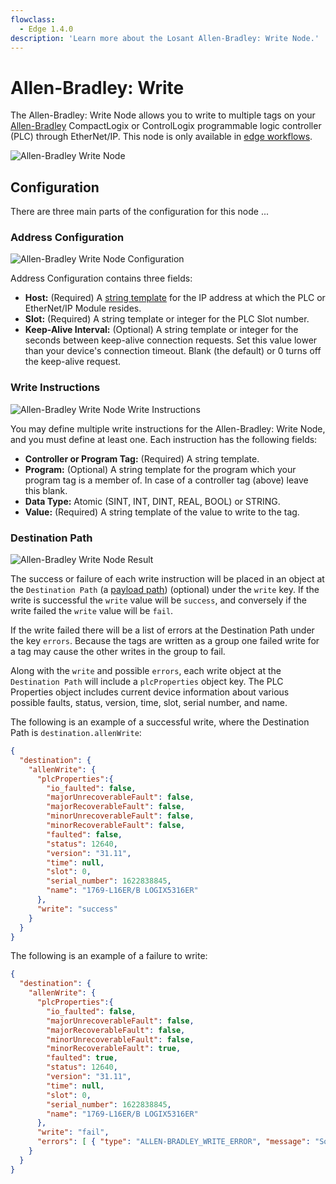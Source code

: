 ```yaml
---
flowclass:
  - Edge 1.4.0
description: 'Learn more about the Losant Allen-Bradley: Write Node.'
---
```


# Allen-Bradley: Write

The Allen-Bradley: Write Node allows you to write to multiple tags on your [Allen-Bradley](https://en.wikipedia.org/wiki/Allen-Bradley) CompactLogix or ControlLogix programmable logic controller (PLC) through EtherNet/IP. This node is only available in [edge workflows](/workflows/edge-workflows/).

![Allen-Bradley Write Node](/images/workflows/data/allen-bradley-write-node.png "Allen-Bradley Write Node")

## Configuration

There are three main parts of the configuration for this node ...

### Address Configuration

![Allen-Bradley Write Node Configuration](/images/workflows/data/allen-bradley-write-node-connection.png "Allen-Bradley Write Node Configuration")

Address Configuration contains three fields:

* **Host:** (Required) A [string template](/workflows/accessing-payload-data/#string-templates) for the IP address at which the PLC or EtherNet/IP Module resides.
* **Slot:** (Required) A string template or integer for the PLC Slot number.
* **Keep-Alive Interval:** (Optional) A string template or integer for the seconds between keep-alive connection requests. Set this value lower than your device's connection timeout. Blank (the default) or 0 turns off the keep-alive request.

### Write Instructions

![Allen-Bradley Write Node Write Instructions](/images/workflows/data/allen-bradley-write-node-instructions.png "Allen-Bradley Write Node Instructions")

You may define multiple write instructions for the Allen-Bradley: Write Node, and you must define at least one. Each instruction has the following fields:

* **Controller or Program Tag:** (Required) A string template.
* **Program:** (Optional) A string template for the program which your program tag is a member of. In case of a controller tag (above) leave this blank.
* **Data Type:** Atomic (SINT, INT, DINT, REAL, BOOL) or STRING.
* **Value:** (Required) A string template of the value to write to the tag.

### Destination Path

![Allen-Bradley Write Node Result](/images/workflows/data/allen-bradley-write-node-path.png "Allen-Bradley Write Node Result")

The success or failure of each write instruction will be placed in an object at the `Destination Path` (a [payload path](/workflows/accessing-payload-data/#payload-paths)) (optional) under the `write` key. If the write is successful the `write` value will be `success`, and conversely if the write failed the `write` value will be `fail`.

If the write failed there will be a list of errors at the Destination Path under the key `errors`. Because the tags are written as a group one failed write for a tag may cause the other writes in the group to fail.

Along with the `write` and possible `errors`, each write object at the `Destination Path` will include a `plcProperties` object key. The PLC Properties object includes current device information about various possible faults, status, version, time, slot, serial number, and name.

The following is an example of a successful write, where the Destination Path is `destination.allenWrite`:

```json
{
  "destination": {
    "allenWrite": {
      "plcProperties":{
        "io_faulted": false,
        "majorUnrecoverableFault": false,
        "majorRecoverableFault": false,
        "minorUnrecoverableFault": false,
        "minorRecoverableFault": false,
        "faulted": false,
        "status": 12640,
        "version": "31.11",
        "time": null,
        "slot": 0,
        "serial_number": 1622838845,
        "name": "1769-L16ER/B LOGIX5316ER"
      },
      "write": "success"
    }
  }
}
```

The following is an example of a failure to write:

```json
{
  "destination": {
    "allenWrite": {
      "plcProperties":{
        "io_faulted": false,
        "majorUnrecoverableFault": false,
        "majorRecoverableFault": false,
        "minorUnrecoverableFault": false,
        "minorRecoverableFault": true,
        "faulted": true,
        "status": 12640,
        "version": "31.11",
        "time": null,
        "slot": 0,
        "serial_number": 1622838845,
        "name": "1769-L16ER/B LOGIX5316ER"
      },
      "write": "fail",
      "errors": [ { "type": "ALLEN-BRADLEY_WRITE_ERROR", "message": "Something useful to help you fix the issue." } ]
    }
  }
}
```
